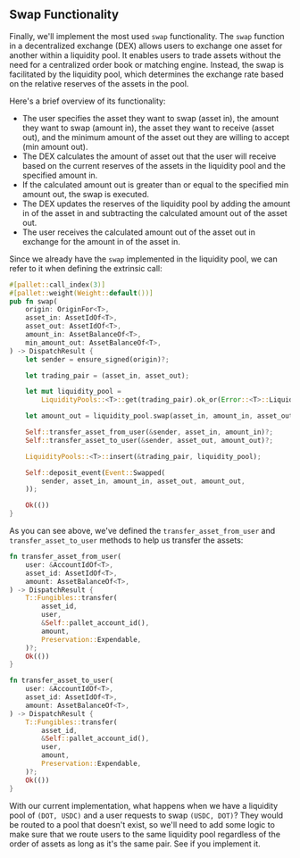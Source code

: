## Swap Functionality

Finally, we'll implement the most used `swap` functionality. The `swap` function in a decentralized exchange (DEX)
allows users to exchange one asset for another within a liquidity pool. It enables users to trade assets without the
need for a centralized order book or matching engine. Instead, the swap is facilitated by the liquidity pool, which
determines the exchange rate based on the relative reserves of the assets in the pool.

Here's a brief overview of its functionality:

- The user specifies the asset they want to swap (asset in), the amount they want to swap (amount in), the asset they
  want to receive (asset out), and the minimum amount of the asset out they are willing to accept (min amount out).
- The DEX calculates the amount of asset out that the user will receive based on the current reserves of the assets in
  the liquidity pool and the specified amount in.
- If the calculated amount out is greater than or equal to the specified min amount out, the swap is executed.
- The DEX updates the reserves of the liquidity pool by adding the amount in of the asset in and subtracting the
  calculated amount out of the asset out.
- The user receives the calculated amount out of the asset out in exchange for the amount in of the asset in.

Since we already have the `swap` implemented in the liquidity pool, we can refer to it when defining the extrinsic call:

```rust
#[pallet::call_index(3)]
#[pallet::weight(Weight::default())]
pub fn swap(
    origin: OriginFor<T>,
    asset_in: AssetIdOf<T>,
    asset_out: AssetIdOf<T>,
    amount_in: AssetBalanceOf<T>,
    min_amount_out: AssetBalanceOf<T>,
) -> DispatchResult {
    let sender = ensure_signed(origin)?;

    let trading_pair = (asset_in, asset_out);

    let mut liquidity_pool =
        LiquidityPools::<T>::get(trading_pair).ok_or(Error::<T>::LiquidityPoolNotFound)?;

    let amount_out = liquidity_pool.swap(asset_in, amount_in, asset_out, min_amount_out)?;

    Self::transfer_asset_from_user(&sender, asset_in, amount_in)?;
    Self::transfer_asset_to_user(&sender, asset_out, amount_out)?;

    LiquidityPools::<T>::insert(&trading_pair, liquidity_pool);

    Self::deposit_event(Event::Swapped(
        sender, asset_in, amount_in, asset_out, amount_out,
    ));

    Ok(())
}
```

As you can see above, we've defined the `transfer_asset_from_user` and `transfer_asset_to_user` methods to help us
transfer the assets:

```rust
fn transfer_asset_from_user(
    user: &AccountIdOf<T>,
    asset_id: AssetIdOf<T>,
    amount: AssetBalanceOf<T>,
) -> DispatchResult {
    T::Fungibles::transfer(
        asset_id,
        user,
        &Self::pallet_account_id(),
        amount,
        Preservation::Expendable,
    )?;
    Ok(())
}

fn transfer_asset_to_user(
    user: &AccountIdOf<T>,
    asset_id: AssetIdOf<T>,
    amount: AssetBalanceOf<T>,
) -> DispatchResult {
    T::Fungibles::transfer(
        asset_id,
        &Self::pallet_account_id(),
        user,
        amount,
        Preservation::Expendable,
    )?;
    Ok(())
}
```

With our current implementation, what happens when we have a liquidity pool of `(DOT, USDC)` and a user requests to swap
`(USDC, DOT)`? They would be routed to a pool that doesn't exist, so we'll need to add some logic to make sure that
we route users to the same liquidity pool regardless of the order of assets as long as it's the same pair. See if you
implement it.